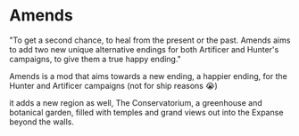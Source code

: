 # **Amends**
"To get a second chance, to heal from the present or the past. Amends aims to add two new unique alternative endings for both Artificer and Hunter's campaigns, to give them a true happy ending."

Amends is a mod that aims towards a new ending, a happier ending, for the Hunter and Artificer campaigns (not for ship reasons :sob:)

it adds a new region as well, The Conservatorium, a greenhouse and botanical garden, filled with temples and grand views out into the Expanse beyond the walls.
